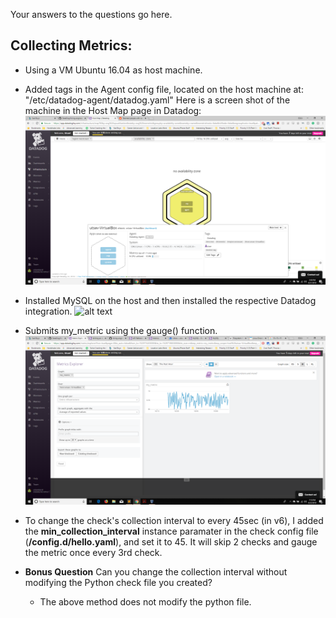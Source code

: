 Your answers to the questions go here.
## Collecting Metrics:
* Using a VM Ubuntu 16.04 as host machine.

* Added tags in the Agent config file, located on the host machine at: "/etc/datadog-agent/datadog.yaml" Here is a screen shot of the machine in the Host Map page in Datadog:
![alt text](./screenshots/hostmap.png)

* Installed MySQL on the host and then installed the respective Datadog integration.
![alt text](./screenshots/sql_graphs.png)

* Submits my_metric using the gauge() function.
![alt text](./screenshots/my_metric.png)

* To change the check's collection interval to every 45sec (in v6), I added the **min_collection_interval** instance paramater in the check config file (**/config.d/hello.yaml**), and set it to 45. It will skip 2 checks and gauge the metric once every 3rd check.

* **Bonus Question** Can you change the collection interval without modifying the Python check file you created?
	* The above method does not modify the python file.
